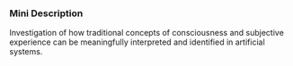 ### Mini Description

Investigation of how traditional concepts of consciousness and subjective experience can be meaningfully interpreted and identified in artificial systems.
